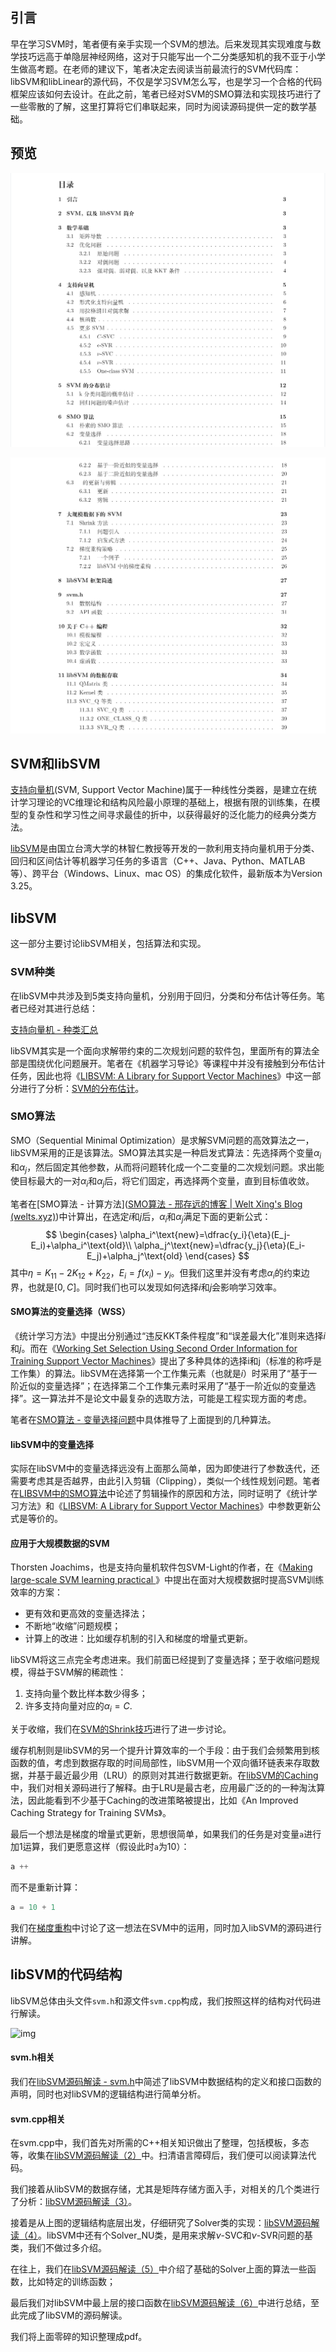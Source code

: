 ## 引言

早在学习SVM时，笔者便有亲手实现一个SVM的想法。后来发现其实现难度与数学技巧远高于单隐层神经网络，这对于只能写出一个二分类感知机的我不亚于小学生做高考题。在老师的建议下，笔者决定去阅读当前最流行的SVM代码库：libSVM和libLinear的源代码，不仅是学习SVM怎么写，也是学习一个合格的代码框架应该如何去设计。在此之前，笔者已经对SVM的SMO算法和实现技巧进行了一些零散的了解，这里打算将它们串联起来，同时为阅读源码提供一定的数学基础。

## 预览

![1](src/1.png)

![2](src/2.png)

## SVM和libSVM

[支持向量机](https://en.wikipedia.org/wiki/Support-vector_machine)(SVM, Support Vector Machine)属于一种线性分类器，是建立在统计学习理论的VC维理论和结构风险最小原理的基础上，根据有限的训练集，在模型的复杂性和学习性之间寻求最佳的折中，以获得最好的泛化能力的经典分类方法。

[libSVM](https://www.csie.ntu.edu.tw/~cjlin/libsvm/)是由国立台湾大学的林智仁教授等开发的一款利用支持向量机用于分类、回归和区间估计等机器学习任务的多语言（C++、Java、Python、MATLAB等）、跨平台（Windows、Linux、mac OS）的集成化软件，最新版本为Version 3.25。

## libSVM

这一部分主要讨论libSVM相关，包括算法和实现。

### SVM种类

在libSVM中共涉及到5类支持向量机，分别用于回归，分类和分布估计等任务。笔者已经对其进行总结：

[支持向量机 - 种类汇总](https://welts.xyz/2021/07/11/svm-class/)

libSVM其实是一个面向求解带约束的二次规划问题的软件包，里面所有的算法全部是围绕优化问题展开。笔者在《机器学习导论》等课程中并没有接触到分布估计任务，因此也将《[LIBSVM: A Library for Support Vector Machines](https://www.csie.ntu.edu.tw/~cjlin/papers/libsvm.pdf)》中这一部分进行了分析：[SVM的分布估计](https://welts.xyz/2021/07/12/dist_esti/)。

### SMO算法

SMO（Sequential Minimal Optimization）是求解SVM问题的高效算法之一，libSVM采用的正是该算法。SMO算法其实是一种启发式算法：先选择两个变量$α_i$和$α_j$，然后固定其他参数，从而将问题转化成一个二变量的二次规划问题。求出能使目标最大的一对$α_i$和$α_j$后，将它们固定，再选择两个变量，直到目标值收敛。

笔者在[SMO算法 - 计算方法]([SMO算法 - 邢存远的博客 | Welt Xing's Blog (welts.xyz)](https://welts.xyz/2021/07/09/smo/))中计算出，在选定$i$和$j$后，$\alpha_i$和$\alpha_j$满足下面的更新公式：
$$
\begin{cases}
\alpha_i^\text{new}=\dfrac{y_i}{\eta}(E_j-E_i)+\alpha_i^\text{old}\\
\alpha_j^\text{new}=\dfrac{y_j}{\eta}(E_i-E_j)+\alpha_j^\text{old}
\end{cases}
$$
其中$\eta=K_{11}-2K_{12}+K_{22}$，$E_i=f(x_i)-y_i$。但我们这里并没有考虑$\alpha_i$的约束边界，也就是$[0,C]$。同时我们也可以发现如何选择$i$和$j$会影响学习效率。

#### SMO算法的变量选择（WSS）

《统计学习方法》中提出分别通过“违反KKT条件程度”和“误差最大化”准则来选择$i$和$j$。而在《[Working Set Selection Using Second Order Information for Training Support Vector Machines](https://www.jmlr.org/papers/volume6/fan05a/fan05a.pdf)》提出了多种具体的选择i和j（标准的称呼是工作集）的算法。libSVM在选择第一个工作集元素（也就是$i$）时采用了“基于一阶近似的变量选择”；在选择第二个工作集元素时采用了“基于一阶近似的变量选择”。这一算法并不是论文中最复杂的选取方法，可能是工程实现方面的考虑。

笔者在[SMO算法 - 变量选择问题](https://welts.xyz/2021/07/10/wss/)中具体推导了上面提到的几种算法。

#### libSVM中的变量选择

实际在libSVM中的变量选择远没有上面那么简单，因为即使进行了参数迭代，还需要考虑其是否越界，由此引入剪辑（Clipping），类似一个线性规划问题。笔者在[LIBSVM中的SMO算法](https://welts.xyz/2021/07/11/libsmo/)中论述了剪辑操作的原因和方法，同时证明了《统计学习方法》和《[LIBSVM: A Library for Support Vector Machines](https://www.csie.ntu.edu.tw/~cjlin/papers/libsvm.pdf)》中参数更新公式是等价的。

#### 应用于大规模数据的SVM

Thorsten Joachims，也是支持向量机软件包SVM-Light的作者，在《[Making large-scale SVM learning practical ](https://www.econstor.eu/bitstream/10419/77178/2/1998-28.pdf)》中提出在面对大规模数据时提高SVM训练效率的方案：

- 更有效和更高效的变量选择法；
- 不断地“收缩”问题规模；
- 计算上的改进：比如缓存机制的引入和梯度的增量式更新。

libSVM将这三点完全考虑进来。我们前面已经提到了变量选择；至于收缩问题规模，得益于SVM解的稀疏性：

1. 支持向量个数比样本数少得多；
2. 许多支持向量对应的$\alpha_i=C$.

关于收缩，我们在[SVM的Shrink技巧](https://welts.xyz/2021/07/12/shrink/)进行了进一步讨论。

缓存机制则是libSVM的另一个提升计算效率的一个手段：由于我们会频繁用到核函数的值，考虑到数据存取的时间局部性，libSVM用一个双向循环链表来存取数据，并基于最近最少用（LRU）的原则对其进行数据更新。在[libSVM的Caching](https://welts.xyz/2021/07/12/cache/)中，我们对相关源码进行了解释。由于LRU是最古老，应用最广泛的的一种淘汰算法，因此能看到不少基于Caching的改进策略被提出，比如《An Improved Caching Strategy for Training SVMs》。

最后一个想法是梯度的增量式更新，思想很简单，如果我们的任务是对变量`a`进行加1运算，我们更愿意这样（假设此时`a`为10）：

```cpp
a ++
```

而不是重新计算：

```cpp
a = 10 + 1
```

我们在[梯度重构](https://welts.xyz/2021/07/13/grad_recon/)中讨论了这一想法在SVM中的运用，同时加入libSVM的源码进行讲解。

## libSVM的代码结构

libSVM总体由头文件`svm.h`和源文件`svm.cpp`构成，我们按照这样的结构对代码进行解读。

![img](https://welts.xyz/img/image-20210713203317488.png)

#### svm.h相关

我们在[libSVM源码解读 - svm.h](https://welts.xyz/2021/07/13/libsvm1/)中简述了libSVM中数据结构的定义和接口函数的声明，同时也对libSVM的逻辑结构进行简单分析。

#### svm.cpp相关

在svm.cpp中，我们首先对所需的C++相关知识做出了整理，包括模板，多态等，收集在[libSVM源码解读（2）](https://welts.xyz/2021/07/14/libsvm2/)中。扫清语言障碍后，我们便可以阅读算法代码。

我们接着从libSVM的数据存储，尤其是矩阵存储方面入手，对相关的几个类进行了分析：[libSVM源码解读（3）](https://welts.xyz/2021/07/14/libsvm3/)。

接着是从上图的逻辑结构底层出发，仔细研究了Solver类的实现：[libSVM源码解读（4）](https://welts.xyz/2021/07/15/libsvm4/)。libSVM中还有个Solver_NU类，是用来求解$\nu$-SVC和$\nu$-SVR问题的基类，我们不做过多介绍。

在往上，我们在[libSVM源码解读（5）](https://welts.xyz/2021/07/15/libsvm5/)中介绍了基础的Solver上面的算法一些函数，比如特定的训练函数；

最后我们对libSVM中最上层的接口函数在[libSVM源码解读（6）](https://welts.xyz/2021/07/15/libsvm6/)中进行总结，至此完成了libSVM的源码解读。

我们将上面零碎的知识整理成pdf。

